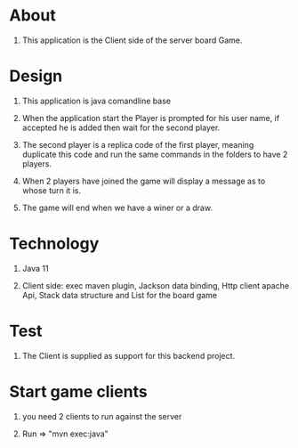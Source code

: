 # About

1. This application is the Client side of the server board Game.

# Design

1. This application is java comandline base 

2. When the application start the Player is prompted for his user name, if accepted he is added then wait for the second player.

3. The second player is a replica code of the first player, meaning duplicate this code and run the same commands in the folders to have 2 players.

4. When 2 players have joined the game will display a message as to whose turn it is.

5. The game will end when we have a winer or a draw. 

# Technology

1. Java 11

2. Client side: exec maven plugin, Jackson data binding, Http client apache Api, Stack data structure and List for the board game

# Test

1. The Client is supplied as support for this backend project.

# Start game clients

1. you need 2 clients to run against the server

2. Run => "mvn exec:java"